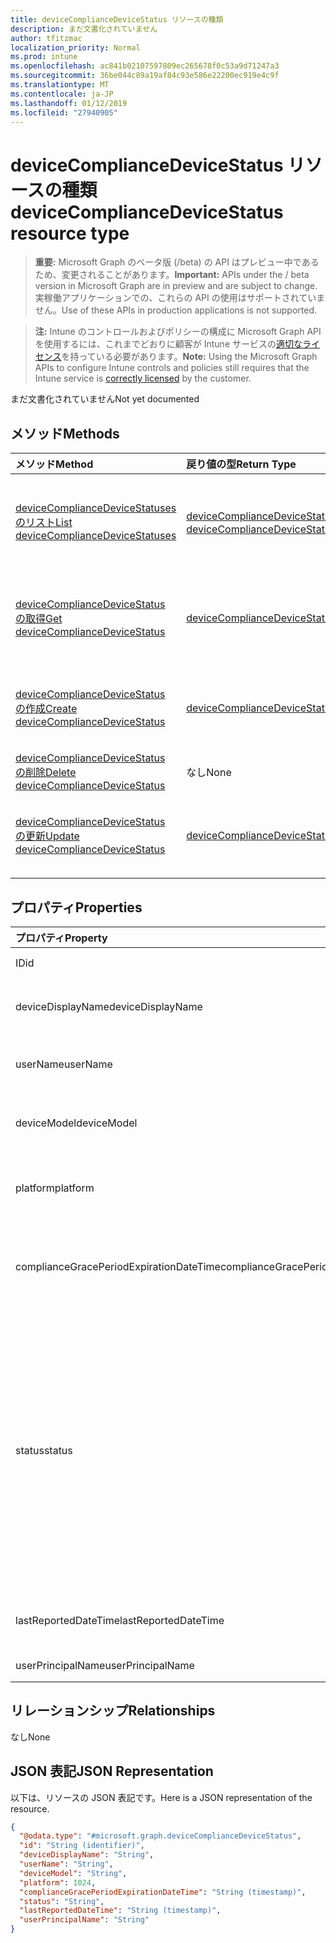 ```yaml
---
title: deviceComplianceDeviceStatus リソースの種類
description: まだ文書化されていません
author: tfitzmac
localization_priority: Normal
ms.prod: intune
ms.openlocfilehash: ac841b02107597809ec265678f0c53a9d71247a3
ms.sourcegitcommit: 36be044c89a19af84c93e586e22200ec919e4c9f
ms.translationtype: MT
ms.contentlocale: ja-JP
ms.lasthandoff: 01/12/2019
ms.locfileid: "27940905"
---
```

# <a name="devicecompliancedevicestatus-resource-type"></a><span data-ttu-id="67f9b-103">deviceComplianceDeviceStatus リソースの種類</span><span class="sxs-lookup"><span data-stu-id="67f9b-103">deviceComplianceDeviceStatus resource type</span></span>

> <span data-ttu-id="67f9b-104">**重要:** Microsoft Graph のベータ版 (/beta) の API はプレビュー中であるため、変更されることがあります。</span><span class="sxs-lookup"><span data-stu-id="67f9b-104">**Important:** APIs under the / beta version in Microsoft Graph are in preview and are subject to change.</span></span> <span data-ttu-id="67f9b-105">実稼働アプリケーションでの、これらの API の使用はサポートされていません。</span><span class="sxs-lookup"><span data-stu-id="67f9b-105">Use of these APIs in production applications is not supported.</span></span>

> <span data-ttu-id="67f9b-106">**注:** Intune のコントロールおよびポリシーの構成に Microsoft Graph API を使用するには、これまでどおりに顧客が Intune サービスの[適切なライセンス](https://go.microsoft.com/fwlink/?linkid=839381)を持っている必要があります。</span><span class="sxs-lookup"><span data-stu-id="67f9b-106">**Note:** Using the Microsoft Graph APIs to configure Intune controls and policies still requires that the Intune service is [correctly licensed](https://go.microsoft.com/fwlink/?linkid=839381) by the customer.</span></span>

<span data-ttu-id="67f9b-107">まだ文書化されていません</span><span class="sxs-lookup"><span data-stu-id="67f9b-107">Not yet documented</span></span>
## <a name="methods"></a><span data-ttu-id="67f9b-108">メソッド</span><span class="sxs-lookup"><span data-stu-id="67f9b-108">Methods</span></span>
|<span data-ttu-id="67f9b-109">メソッド</span><span class="sxs-lookup"><span data-stu-id="67f9b-109">Method</span></span>|<span data-ttu-id="67f9b-110">戻り値の型</span><span class="sxs-lookup"><span data-stu-id="67f9b-110">Return Type</span></span>|<span data-ttu-id="67f9b-111">説明</span><span class="sxs-lookup"><span data-stu-id="67f9b-111">Description</span></span>|
|:---|:---|:---|
|[<span data-ttu-id="67f9b-112">deviceComplianceDeviceStatuses のリスト</span><span class="sxs-lookup"><span data-stu-id="67f9b-112">List deviceComplianceDeviceStatuses</span></span>](../api/intune-deviceconfig-devicecompliancedevicestatus-list.md)|<span data-ttu-id="67f9b-113">[deviceComplianceDeviceStatus](../resources/intune-deviceconfig-devicecompliancedevicestatus.md) コレクション</span><span class="sxs-lookup"><span data-stu-id="67f9b-113">[deviceComplianceDeviceStatus](../resources/intune-deviceconfig-devicecompliancedevicestatus.md) collection</span></span>|<span data-ttu-id="67f9b-114">[deviceComplianceDeviceStatus](../resources/intune-deviceconfig-devicecompliancedevicestatus.md) オブジェクトのプロパティとリレーションシップをリストします。</span><span class="sxs-lookup"><span data-stu-id="67f9b-114">List properties and relationships of the [deviceComplianceDeviceStatus](../resources/intune-deviceconfig-devicecompliancedevicestatus.md) objects.</span></span>|
|[<span data-ttu-id="67f9b-115">deviceComplianceDeviceStatus の取得</span><span class="sxs-lookup"><span data-stu-id="67f9b-115">Get deviceComplianceDeviceStatus</span></span>](../api/intune-deviceconfig-devicecompliancedevicestatus-get.md)|[<span data-ttu-id="67f9b-116">deviceComplianceDeviceStatus</span><span class="sxs-lookup"><span data-stu-id="67f9b-116">deviceComplianceDeviceStatus</span></span>](../resources/intune-deviceconfig-devicecompliancedevicestatus.md)|<span data-ttu-id="67f9b-117">[deviceComplianceDeviceStatus](../resources/intune-deviceconfig-devicecompliancedevicestatus.md) オブジェクトのプロパティとリレーションシップを読み取ります。</span><span class="sxs-lookup"><span data-stu-id="67f9b-117">Read properties and relationships of the [deviceComplianceDeviceStatus](../resources/intune-deviceconfig-devicecompliancedevicestatus.md) object.</span></span>|
|[<span data-ttu-id="67f9b-118">deviceComplianceDeviceStatus の作成</span><span class="sxs-lookup"><span data-stu-id="67f9b-118">Create deviceComplianceDeviceStatus</span></span>](../api/intune-deviceconfig-devicecompliancedevicestatus-create.md)|[<span data-ttu-id="67f9b-119">deviceComplianceDeviceStatus</span><span class="sxs-lookup"><span data-stu-id="67f9b-119">deviceComplianceDeviceStatus</span></span>](../resources/intune-deviceconfig-devicecompliancedevicestatus.md)|<span data-ttu-id="67f9b-120">新しい [deviceComplianceDeviceStatus](../resources/intune-deviceconfig-devicecompliancedevicestatus.md) オブジェクトを作成します。</span><span class="sxs-lookup"><span data-stu-id="67f9b-120">Create a new [deviceComplianceDeviceStatus](../resources/intune-deviceconfig-devicecompliancedevicestatus.md) object.</span></span>|
|[<span data-ttu-id="67f9b-121">deviceComplianceDeviceStatus の削除</span><span class="sxs-lookup"><span data-stu-id="67f9b-121">Delete deviceComplianceDeviceStatus</span></span>](../api/intune-deviceconfig-devicecompliancedevicestatus-delete.md)|<span data-ttu-id="67f9b-122">なし</span><span class="sxs-lookup"><span data-stu-id="67f9b-122">None</span></span>|<span data-ttu-id="67f9b-123">[deviceComplianceDeviceStatus](../resources/intune-deviceconfig-devicecompliancedevicestatus.md) を削除します。</span><span class="sxs-lookup"><span data-stu-id="67f9b-123">Deletes a [deviceComplianceDeviceStatus](../resources/intune-deviceconfig-devicecompliancedevicestatus.md).</span></span>|
|[<span data-ttu-id="67f9b-124">deviceComplianceDeviceStatus の更新</span><span class="sxs-lookup"><span data-stu-id="67f9b-124">Update deviceComplianceDeviceStatus</span></span>](../api/intune-deviceconfig-devicecompliancedevicestatus-update.md)|[<span data-ttu-id="67f9b-125">deviceComplianceDeviceStatus</span><span class="sxs-lookup"><span data-stu-id="67f9b-125">deviceComplianceDeviceStatus</span></span>](../resources/intune-deviceconfig-devicecompliancedevicestatus.md)|<span data-ttu-id="67f9b-126">[deviceComplianceDeviceStatus](../resources/intune-deviceconfig-devicecompliancedevicestatus.md) オブジェクトのプロパティを更新します。</span><span class="sxs-lookup"><span data-stu-id="67f9b-126">Update the properties of a [deviceComplianceDeviceStatus](../resources/intune-deviceconfig-devicecompliancedevicestatus.md) object.</span></span>|

## <a name="properties"></a><span data-ttu-id="67f9b-127">プロパティ</span><span class="sxs-lookup"><span data-stu-id="67f9b-127">Properties</span></span>
|<span data-ttu-id="67f9b-128">プロパティ</span><span class="sxs-lookup"><span data-stu-id="67f9b-128">Property</span></span>|<span data-ttu-id="67f9b-129">種類</span><span class="sxs-lookup"><span data-stu-id="67f9b-129">Type</span></span>|<span data-ttu-id="67f9b-130">説明</span><span class="sxs-lookup"><span data-stu-id="67f9b-130">Description</span></span>|
|:---|:---|:---|
|<span data-ttu-id="67f9b-131">ID</span><span class="sxs-lookup"><span data-stu-id="67f9b-131">id</span></span>|<span data-ttu-id="67f9b-132">String</span><span class="sxs-lookup"><span data-stu-id="67f9b-132">String</span></span>|<span data-ttu-id="67f9b-133">エンティティのキー。</span><span class="sxs-lookup"><span data-stu-id="67f9b-133">Key of the entity.</span></span>|
|<span data-ttu-id="67f9b-134">deviceDisplayName</span><span class="sxs-lookup"><span data-stu-id="67f9b-134">deviceDisplayName</span></span>|<span data-ttu-id="67f9b-135">String</span><span class="sxs-lookup"><span data-stu-id="67f9b-135">String</span></span>|<span data-ttu-id="67f9b-136">DevicePolicyStatus のデバイス名。</span><span class="sxs-lookup"><span data-stu-id="67f9b-136">Device name of the DevicePolicyStatus.</span></span>|
|<span data-ttu-id="67f9b-137">userName</span><span class="sxs-lookup"><span data-stu-id="67f9b-137">userName</span></span>|<span data-ttu-id="67f9b-138">String</span><span class="sxs-lookup"><span data-stu-id="67f9b-138">String</span></span>|<span data-ttu-id="67f9b-139">レポートされているユーザー名</span><span class="sxs-lookup"><span data-stu-id="67f9b-139">The User Name that is being reported</span></span>|
|<span data-ttu-id="67f9b-140">deviceModel</span><span class="sxs-lookup"><span data-stu-id="67f9b-140">deviceModel</span></span>|<span data-ttu-id="67f9b-141">String</span><span class="sxs-lookup"><span data-stu-id="67f9b-141">String</span></span>|<span data-ttu-id="67f9b-142">レポートされているデバイス モデル</span><span class="sxs-lookup"><span data-stu-id="67f9b-142">The device model that is being reported</span></span>|
|<span data-ttu-id="67f9b-143">platform</span><span class="sxs-lookup"><span data-stu-id="67f9b-143">platform</span></span>|<span data-ttu-id="67f9b-144">Int32</span><span class="sxs-lookup"><span data-stu-id="67f9b-144">Int32</span></span>|<span data-ttu-id="67f9b-145">報告されているデバイスのプラットフォーム</span><span class="sxs-lookup"><span data-stu-id="67f9b-145">Platform of the device that is being reported</span></span>|
|<span data-ttu-id="67f9b-146">complianceGracePeriodExpirationDateTime</span><span class="sxs-lookup"><span data-stu-id="67f9b-146">complianceGracePeriodExpirationDateTime</span></span>|<span data-ttu-id="67f9b-147">DateTimeOffset</span><span class="sxs-lookup"><span data-stu-id="67f9b-147">DateTimeOffset</span></span>|<span data-ttu-id="67f9b-148">デバイス コンプライアンスの猶予期間が過ぎる DateTime</span><span class="sxs-lookup"><span data-stu-id="67f9b-148">The DateTime when device compliance grace period expires</span></span>|
|<span data-ttu-id="67f9b-149">status</span><span class="sxs-lookup"><span data-stu-id="67f9b-149">status</span></span>|[<span data-ttu-id="67f9b-150">complianceStatus</span><span class="sxs-lookup"><span data-stu-id="67f9b-150">complianceStatus</span></span>](../resources/intune-shared-compliancestatus.md)|<span data-ttu-id="67f9b-151">ポリシー レポートのコンプライアンスの状態。</span><span class="sxs-lookup"><span data-stu-id="67f9b-151">Compliance status of the policy report.</span></span> <span data-ttu-id="67f9b-152">可能な値は、`unknown`、`notApplicable`、`compliant`、`remediated`、`nonCompliant`、`error`、`conflict`、`notAssigned` です。</span><span class="sxs-lookup"><span data-stu-id="67f9b-152">Possible values are: `unknown`, `notApplicable`, `compliant`, `remediated`, `nonCompliant`, `error`, `conflict`, `notAssigned`.</span></span>|
|<span data-ttu-id="67f9b-153">lastReportedDateTime</span><span class="sxs-lookup"><span data-stu-id="67f9b-153">lastReportedDateTime</span></span>|<span data-ttu-id="67f9b-154">DateTimeOffset</span><span class="sxs-lookup"><span data-stu-id="67f9b-154">DateTimeOffset</span></span>|<span data-ttu-id="67f9b-155">ポリシー レポートの最終変更日時。</span><span class="sxs-lookup"><span data-stu-id="67f9b-155">Last modified date time of the policy report.</span></span>|
|<span data-ttu-id="67f9b-156">userPrincipalName</span><span class="sxs-lookup"><span data-stu-id="67f9b-156">userPrincipalName</span></span>|<span data-ttu-id="67f9b-157">String</span><span class="sxs-lookup"><span data-stu-id="67f9b-157">String</span></span>|<span data-ttu-id="67f9b-158">UserPrincipalName。</span><span class="sxs-lookup"><span data-stu-id="67f9b-158">UserPrincipalName.</span></span>|

## <a name="relationships"></a><span data-ttu-id="67f9b-159">リレーションシップ</span><span class="sxs-lookup"><span data-stu-id="67f9b-159">Relationships</span></span>
<span data-ttu-id="67f9b-160">なし</span><span class="sxs-lookup"><span data-stu-id="67f9b-160">None</span></span>
## <a name="json-representation"></a><span data-ttu-id="67f9b-161">JSON 表記</span><span class="sxs-lookup"><span data-stu-id="67f9b-161">JSON Representation</span></span>
<span data-ttu-id="67f9b-162">以下は、リソースの JSON 表記です。</span><span class="sxs-lookup"><span data-stu-id="67f9b-162">Here is a JSON representation of the resource.</span></span>
<!-- {
  "blockType": "resource",
  "keyProperty": "id",
  "@odata.type": "microsoft.graph.deviceComplianceDeviceStatus"
}
-->
``` json
{
  "@odata.type": "#microsoft.graph.deviceComplianceDeviceStatus",
  "id": "String (identifier)",
  "deviceDisplayName": "String",
  "userName": "String",
  "deviceModel": "String",
  "platform": 1024,
  "complianceGracePeriodExpirationDateTime": "String (timestamp)",
  "status": "String",
  "lastReportedDateTime": "String (timestamp)",
  "userPrincipalName": "String"
}
```





